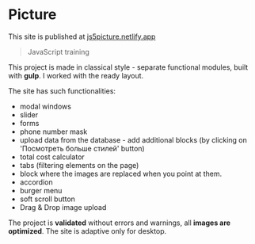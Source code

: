 # Picture

This site is published at  [js5picture.netlify.app](https://js5picture.netlify.app/)

> JavaScript training

This project is made in classical style - separate functional modules, built with **gulp**. 
 I worked with the ready layout.
 
The site has such functionalities:
- modal windows 
- slider
- forms
- phone number mask
- upload data from the database - add additional blocks (by clicking on 'Посмотреть больше стилей' button)
- total cost calculator
- tabs (filtering elements on the page)
- block where the images are replaced when you point at them.
- accordion
- burger menu
- soft scroll button
- Drag & Drop image upload

The project is  **validated**  without errors and warnings, all  **images are optimized**. The site is adaptive only for desktop.
